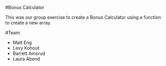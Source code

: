 #Bonus Calculator

This was our group exercise to create a Bonus Calculator using a function to
create a new array.

#Team

- Matt Eng
- Levy Kohout
- Barrett Amsrud
- Laura Abend
